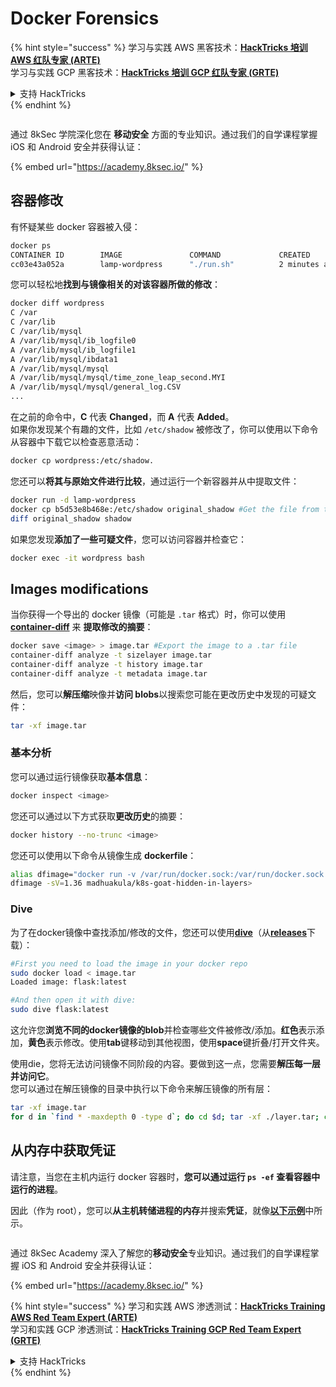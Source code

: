 # Docker Forensics

{% hint style="success" %}
学习与实践 AWS 黑客技术：<img src="/.gitbook/assets/arte.png" alt="" data-size="line">[**HackTricks 培训 AWS 红队专家 (ARTE)**](https://training.hacktricks.xyz/courses/arte)<img src="/.gitbook/assets/arte.png" alt="" data-size="line">\
学习与实践 GCP 黑客技术：<img src="/.gitbook/assets/grte.png" alt="" data-size="line">[**HackTricks 培训 GCP 红队专家 (GRTE)**<img src="/.gitbook/assets/grte.png" alt="" data-size="line">](https://training.hacktricks.xyz/courses/grte)

<details>

<summary>支持 HackTricks</summary>

* 查看 [**订阅计划**](https://github.com/sponsors/carlospolop)!
* **加入** 💬 [**Discord 群组**](https://discord.gg/hRep4RUj7f) 或 [**Telegram 群组**](https://t.me/peass) 或 **关注** 我们的 **Twitter** 🐦 [**@hacktricks\_live**](https://twitter.com/hacktricks\_live)**.**
* **通过向** [**HackTricks**](https://github.com/carlospolop/hacktricks) 和 [**HackTricks Cloud**](https://github.com/carlospolop/hacktricks-cloud) GitHub 仓库提交 PR 分享黑客技巧。

</details>
{% endhint %}

<figure><img src="/.gitbook/assets/image (2).png" alt=""><figcaption></figcaption></figure>

通过 8kSec 学院深化您在 **移动安全** 方面的专业知识。通过我们的自学课程掌握 iOS 和 Android 安全并获得认证：

{% embed url="https://academy.8ksec.io/" %}

## 容器修改

有怀疑某些 docker 容器被入侵：
```bash
docker ps
CONTAINER ID        IMAGE               COMMAND             CREATED             STATUS              PORTS               NAMES
cc03e43a052a        lamp-wordpress      "./run.sh"          2 minutes ago       Up 2 minutes        80/tcp              wordpress
```
您可以轻松地**找到与镜像相关的对该容器所做的修改**：
```bash
docker diff wordpress
C /var
C /var/lib
C /var/lib/mysql
A /var/lib/mysql/ib_logfile0
A /var/lib/mysql/ib_logfile1
A /var/lib/mysql/ibdata1
A /var/lib/mysql/mysql
A /var/lib/mysql/mysql/time_zone_leap_second.MYI
A /var/lib/mysql/mysql/general_log.CSV
...
```
在之前的命令中，**C** 代表 **Changed**，而 **A** 代表 **Added**。\
如果你发现某个有趣的文件，比如 `/etc/shadow` 被修改了，你可以使用以下命令从容器中下载它以检查恶意活动：
```bash
docker cp wordpress:/etc/shadow.
```
您还可以**将其与原始文件进行比较**，通过运行一个新容器并从中提取文件：
```bash
docker run -d lamp-wordpress
docker cp b5d53e8b468e:/etc/shadow original_shadow #Get the file from the newly created container
diff original_shadow shadow
```
如果您发现**添加了一些可疑文件**，您可以访问容器并检查它：
```bash
docker exec -it wordpress bash
```
## Images modifications

当你获得一个导出的 docker 镜像（可能是 `.tar` 格式）时，你可以使用 [**container-diff**](https://github.com/GoogleContainerTools/container-diff/releases) 来 **提取修改的摘要**：
```bash
docker save <image> > image.tar #Export the image to a .tar file
container-diff analyze -t sizelayer image.tar
container-diff analyze -t history image.tar
container-diff analyze -t metadata image.tar
```
然后，您可以**解压缩**映像并**访问 blobs**以搜索您可能在更改历史中发现的可疑文件：
```bash
tar -xf image.tar
```
### 基本分析

您可以通过运行镜像获取**基本信息**：
```bash
docker inspect <image>
```
您还可以通过以下方式获取**更改历史**的摘要：
```bash
docker history --no-trunc <image>
```
您还可以使用以下命令从镜像生成 **dockerfile**：
```bash
alias dfimage="docker run -v /var/run/docker.sock:/var/run/docker.sock --rm alpine/dfimage"
dfimage -sV=1.36 madhuakula/k8s-goat-hidden-in-layers>
```
### Dive

为了在docker镜像中查找添加/修改的文件，您还可以使用[**dive**](https://github.com/wagoodman/dive)（从[**releases**](https://github.com/wagoodman/dive/releases/tag/v0.10.0)下载）：
```bash
#First you need to load the image in your docker repo
sudo docker load < image.tar                                                                                                                                                                                                         1 ⨯
Loaded image: flask:latest

#And then open it with dive:
sudo dive flask:latest
```
这允许您**浏览不同的docker镜像的blob**并检查哪些文件被修改/添加。**红色**表示添加，**黄色**表示修改。使用**tab**键移动到其他视图，使用**space**键折叠/打开文件夹。

使用die，您将无法访问镜像不同阶段的内容。要做到这一点，您需要**解压每一层并访问它**。\
您可以通过在解压镜像的目录中执行以下命令来解压镜像的所有层：
```bash
tar -xf image.tar
for d in `find * -maxdepth 0 -type d`; do cd $d; tar -xf ./layer.tar; cd ..; done
```
## 从内存中获取凭证

请注意，当您在主机内运行 docker 容器时，**您可以通过运行 `ps -ef` 查看容器中运行的进程**。

因此（作为 root），您可以**从主机转储进程的内存**并搜索**凭证**，就像[**以下示例**](../../linux-hardening/privilege-escalation/#process-memory)中所示。

<figure><img src="/.gitbook/assets/image (2).png" alt=""><figcaption></figcaption></figure>

通过 8kSec Academy 深入了解您的**移动安全**专业知识。通过我们的自学课程掌握 iOS 和 Android 安全并获得认证：

{% embed url="https://academy.8ksec.io/" %}

{% hint style="success" %}
学习和实践 AWS 渗透测试：<img src="/.gitbook/assets/arte.png" alt="" data-size="line">[**HackTricks Training AWS Red Team Expert (ARTE)**](https://training.hacktricks.xyz/courses/arte)<img src="/.gitbook/assets/arte.png" alt="" data-size="line">\
学习和实践 GCP 渗透测试：<img src="/.gitbook/assets/grte.png" alt="" data-size="line">[**HackTricks Training GCP Red Team Expert (GRTE)**<img src="/.gitbook/assets/grte.png" alt="" data-size="line">](https://training.hacktricks.xyz/courses/grte)

<details>

<summary>支持 HackTricks</summary>

* 查看[**订阅计划**](https://github.com/sponsors/carlospolop)!
* **加入** 💬 [**Discord 群组**](https://discord.gg/hRep4RUj7f) 或 [**telegram 群组**](https://t.me/peass) 或 **在** **Twitter** 🐦 [**@hacktricks\_live**](https://twitter.com/hacktricks\_live)**上关注我们。**
* **通过向** [**HackTricks**](https://github.com/carlospolop/hacktricks) 和 [**HackTricks Cloud**](https://github.com/carlospolop/hacktricks-cloud) github 仓库提交 PR 来分享黑客技巧。

</details>
{% endhint %}
